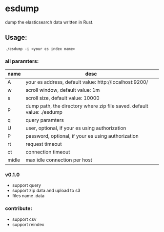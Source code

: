 # esdump
dump the elasticsearch data written in Rust.


## Usage:
```shell
./esdump -i <your es index name>
```

### all paramters:
| name | desc |
| -- | -- |
| A | your es address, default value: http://localhost:9200/ |
| w | scroll window, default value: 1m |
| s | scroll size, default value: 10000 | 
| p | dump path, the directory where zip file saved. default value: ./esdump |
| q | query paramters |
| U | user, optional, if your es using authorization |
| P | password, optional, if your es using authorization |
| rt | request timeout |
| ct | connection timeout |
| midle | max idle connection per host |


### v0.1.0
- support query
- support zip data and upload to s3
- files name <index>.data

### contribute:
- support csv
- support reindex
